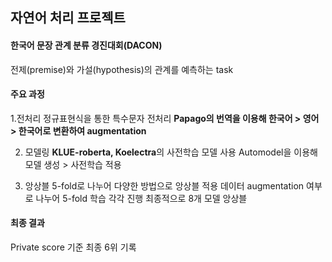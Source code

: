 ## 자연어 처리 프로젝트
#### 한국어 문장 관계 분류 경진대회(DACON)
전제(premise)와 가설(hypothesis)의 관계를 예측하는 task

#### 주요 과정
1.전처리
  정규표현식을 통한 특수문자 전처리
  **Papago의 번역을 이용해 한국어 > 영어 > 한국어로 변환하여 augmentation**

2. 모델링
  **KLUE-roberta, Koelectra**의 사전학습 모델 사용
  Automodel을 이용해 모델 생성 > 사전학습 적용

3. 앙상블
  5-fold로 나누어 다양한 방법으로 앙상블 적용
  데이터 augmentation 여부로 나누어 5-fold 학습 각각 진행
  최종적으로 8개 모델 앙상블
  
#### 최종 결과
Private score 기준 최종 6위 기록
